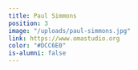 ```yaml
---
title: Paul Simmons
position: 3
image: "/uploads/paul-simmons.jpg"
link: https://www.omastudio.org
color: "#DCC6E0"
is-alumni: false
---
```


